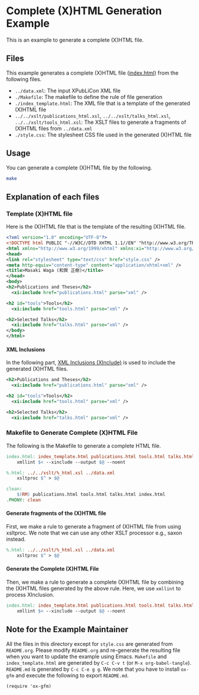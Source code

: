 # Complete (X)HTML Generation Example

This is an example to generate a complete (X)HTML file.


## Files

This example generates a complete (X)HTML file ([index.html](./index.html)) from the following files.

-   `../data.xml`: The input XPubLiCon XML file
-   `./Makefile`: The makefile to define the rule of file generation
-   `./index_template.html`: The XML file that is a template of the generated (X)HTML file
-   `../../xslt/publications_html.xsl`, `../../xslt/talks_html.xsl`, `../../xslt/tools_html.xsl`: The XSLT files to generate a fragments of (X)HTML files from `../data.xml`
-   `./style.css`: The stylesheet CSS file used in the generated (X)HTML file


## Usage

You can generate a complete (X)HTML file by the following.

```sh
make
```


## Explanation of each files


### Template (X)HTML file

Here is the (X)HTML file that is the template of the resulting (X)HTML file.

```xml
<?xml version="1.0" encoding="UTF-8"?>
<!DOCTYPE html PUBLIC "-//W3C//DTD XHTML 1.1//EN" "http://www.w3.org/TR/xhtml11/DTD/xhtml11.dtd">
<html xmlns="http://www.w3.org/1999/xhtml" xmlns:xi="http://www.w3.org/2003/XInclude" lang="en">
<head>
<link rel="stylesheet" type="text/css" href="style.css" />
<meta http-equiv="content-type" content="application/xhtml+xml" />
<title>Masaki Waga (和賀 正樹)</title>
</head>
<body>
<h2>Publications and Theses</h2>
  <xi:include href="publications.html" parse="xml" />

<h2 id="tools">Tools</h2>
  <xi:include href="tools.html" parse="xml" />

<h2>Selected Talks</h2>
  <xi:include href="talks.html" parse="xml" />
</body>
</html>
```


#### XML Inclusions

In the following part, [XML Inclusions (XInclude)](https://www.w3.org/TR/xinclude/) is used to include the generated (X)HTML files.

```xml
<h2>Publications and Theses</h2>
  <xi:include href="publications.html" parse="xml" />

<h2 id="tools">Tools</h2>
  <xi:include href="tools.html" parse="xml" />

<h2>Selected Talks</h2>
  <xi:include href="talks.html" parse="xml" />
```


### Makefile to Generate Complete (X)HTML File

The following is the Makefile to generate a complete HTML file.

```makefile
index.html: index_template.html publications.html tools.html talks.html
	xmllint $< --xinclude --output $@ --noent

%.html: ../../xslt/%_html.xsl ../data.xml
	xsltproc $^ > $@

clean:
	$(RM) publications.html tools.html talks.html index.html
.PHONY: clean
```


#### Generate fragments of the (X)HTML file

First, we make a rule to generate a fragment of (X)HTML file from using xsltproc. We note that we can use any other XSLT processor e.g., saxon instead.

```makefile
%.html: ../../xslt/%_html.xsl ../data.xml
	xsltproc $^ > $@
```


#### Generate the Complete (X)HTML File

Then, we make a rule to generate a complete (X)HTML file by combining the (X)HTML files generated by the above rule. Here, we use `xmllint` to process XInclusion.

```makefile
index.html: index_template.html publications.html tools.html talks.html
	xmllint $< --xinclude --output $@ --noent
```


## Note for the Example Maintainer

All the files in this directory except for `style.css` are generated from `README.org`. Please modify `README.org` and re-generate the resulting file when you want to update the example using Emacs. `Makefile` and `index_template.html` are generated by `C-c C-v t` (or `M-x org-babel-tangle`). `README.md` is generated by `C-c C-e g g`. We note that you have to install `ox-gfm` and execute the following to export `README.md`.

```elisp
(require 'ox-gfm)
```
